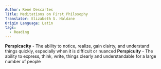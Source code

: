 ```yaml
---
Author: René Descartes
Title: Meditations on First Philosophy
Translator: Elizabeth S. Haldane
Origin Language: Latin
tags:
  - Reading
---
```

**Perspicacity** - The ability to notice, realize, gain clairty, and understand things quickly, especially when it is difficult or nuanced
**Perspicuity** - The ability to express, think, write, things clearly and understandable for a large number of people